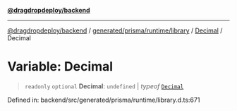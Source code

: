 [**@dragdropdeploy/backend**](../../../../../../../README.md)

***

[@dragdropdeploy/backend](../../../../../../../README.md) / [generated/prisma/runtime/library](../../../README.md) / [Decimal](../README.md) / Decimal

# Variable: Decimal

> `readonly` `optional` **Decimal**: `undefined` \| *typeof* [`Decimal`](../README.md)

Defined in: backend/src/generated/prisma/runtime/library.d.ts:671

